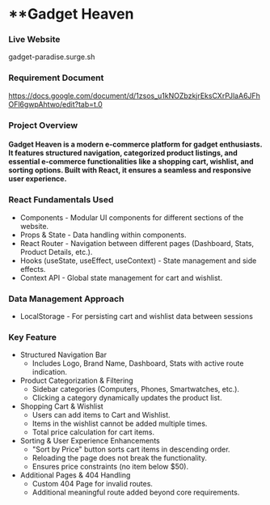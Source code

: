 # **Gadget Heaven

### Live Website
gadget-paradise.surge.sh

### Requirement Document
https://docs.google.com/document/d/1zsos_u1kNOZbzkjrEksCXrPJlaA6JFhOFl6gwpAhtwo/edit?tab=t.0

### Project Overview

#### Gadget Heaven is a modern e-commerce platform for gadget enthusiasts. It features structured navigation, categorized product listings, and essential e-commerce functionalities like a shopping cart, wishlist, and sorting options. Built with React, it ensures a seamless and responsive user experience.


### React Fundamentals Used
- Components - Modular UI components for different sections of the website.
- Props & State - Data handling within components.
- React Router - Navigation between different pages (Dashboard, Stats, Product Details, etc.).
- Hooks (useState, useEffect, useContext) - State management and side effects.
- Context API - Global state management for cart and wishlist.


### Data Management Approach
- LocalStorage - For persisting cart and wishlist data between sessions


### Key Feature
- Structured Navigation Bar
  - Includes Logo, Brand Name, Dashboard, Stats with active route indication.
- Product Categorization & Filtering
  - Sidebar categories (Computers, Phones, Smartwatches, etc.).
  - Clicking a category dynamically updates the product list.
- Shopping Cart & Wishlist
  - Users can add items to Cart and Wishlist.
  - Items in the wishlist cannot be added multiple times.
  - Total price calculation for cart items.
- Sorting & User Experience Enhancements
  - "Sort by Price" button sorts cart items in descending order.
  - Reloading the page does not break the functionality.
  - Ensures price constraints (no item below $50).
- Additional Pages & 404 Handling
  - Custom 404 Page for invalid routes.
  - Additional meaningful route added beyond core requirements.

